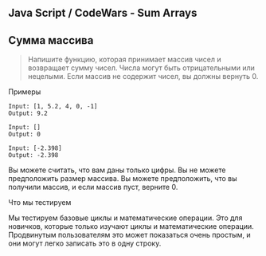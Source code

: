 ## Java Script / CodeWars - Sum Arrays ##

## Сумма массива

> Напишите функцию, которая принимает массив чисел и возвращает сумму чисел. Числа могут быть отрицательными или нецелыми. Если массив не содержит чисел, вы должны вернуть 0.

Примеры

```
Input: [1, 5.2, 4, 0, -1]
Output: 9.2

Input: []
Output: 0

Input: [-2.398]
Output: -2.398

```

Вы можете считать, что вам даны только цифры.
Вы не можете предположить размер массива.
Вы можете предположить, что вы получили массив, и если массив пуст, верните 0.

Что мы тестируем

Мы тестируем базовые циклы и математические операции. Это для новичков, которые только изучают циклы и математические операции.
Продвинутым пользователям это может показаться очень простым, и они могут легко записать это в одну строку.